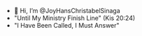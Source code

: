 - 👋 Hi, I’m @JoyHansChristabelSinaga
- "Until My Ministry Finish Line" (Kis 20:24)
- "I Have Been Called, I Must Answer"
<!---
JoyHansChristabelSinaga/JoyHansChristabelSinaga is a ✨ special ✨ repository because its `README.md` (this file) appears on your GitHub profile.
You can click the Preview link to take a look at your changes.
--->
